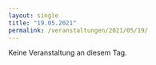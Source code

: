 ```yaml
---
layout: single
title: "19.05.2021"
permalink: /veranstaltungen/2021/05/19/
---
```


Keine Veranstaltung an diesem Tag.
